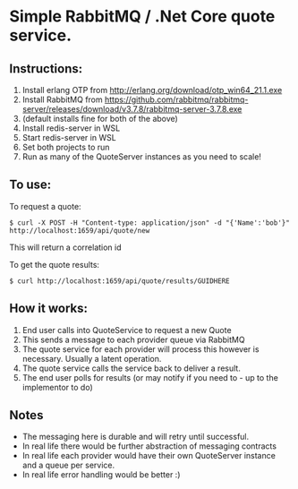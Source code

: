 # Simple RabbitMQ / .Net Core quote service.

## Instructions: 

1. Install erlang OTP from http://erlang.org/download/otp_win64_21.1.exe
2. Install RabbitMQ from https://github.com/rabbitmq/rabbitmq-server/releases/download/v3.7.8/rabbitmq-server-3.7.8.exe
3. (default installs fine for both of the above)
4. Install redis-server in WSL
5. Start redis-server in WSL 
6. Set both projects to run
7. Run as many of the QuoteServer instances as you need to scale!

## To use:

To request a quote:

`$ curl -X POST -H "Content-type: application/json" -d "{'Name':'bob'}" http://localhost:1659/api/quote/new`

This will return a correlation id

To get the quote results:

`$ curl http://localhost:1659/api/quote/results/GUIDHERE`

## How it works:

1. End user calls into QuoteService to request a new Quote
2. This sends a message to each provider queue via RabbitMQ
3. The quote service for each provider will process this however is necessary. Usually a latent operation.
4. The quote service calls the service back to deliver a result.
5. The end user polls for results (or may notify if you need to - up to the implementor to do)

## Notes

* The messaging here is durable and will retry until successful.
* In real life there would be further abstraction of messaging contracts
* In real life each provider would have their own QuoteServer instance and a queue per service.
* In real life error handling would be better :)